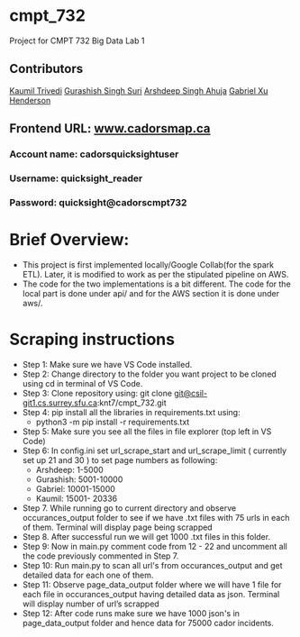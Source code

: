 # cmpt_732
Project for CMPT 732 Big Data Lab 1

## Contributors
[Kaumil Trivedi](https://github.com/kaumil)
[Gurashish Singh Suri](https://github.com/Gurashish)
[Arshdeep Singh Ahuja](https://github.com/arshahuja)
[Gabriel Xu Henderson](https://github.com/Gabriel737)

## Frontend URL: www.cadorsmap.ca
### Account name: cadorsquicksightuser
### Username: quicksight_reader
### Password: quicksight@cadorscmpt732


# Brief Overview:
* This project is first implemented locally/Google Collab(for the spark ETL). Later, it is modified to work as per the stipulated pipeline on AWS.
* The code for the two implementations is a bit different. The code for the local part is done under api/ and for the AWS section it is done under aws/.

# Scraping instructions

* Step 1: Make sure we have VS Code installed.
* Step 2: Change directory to the folder you want project to be cloned using cd in terminal of VS Code.
* Step 3: Clone repository using: git clone git@csil-git1.cs.surrey.sfu.ca:knt7/cmpt_732.git
* Step 4: pip install all the libraries in requirements.txt using: 
	* python3 -m pip install -r requirements.txt
* Step 5: Make sure you see all the files in file explorer (top left in VS Code)
* Step 6: In config.ini set url_scrape_start and url_scrape_limit ( currently set up 21 and 30 ) to set page numbers as following:
	*	 Arshdeep: 1-5000 
	*	 Gurashish: 5001-10000
	*	 Gabriel: 10001-15000
	*	 Kaumil: 15001- 20336
* Step 7. While running go to current directory and observe occurances_output folder to see if we have .txt files with 75 urls in each of them. Terminal will display page being scrapped
* Step 8. After successful run we will get 1000 .txt files in this folder.
* Step 9: Now in main.py comment code from 12 - 22 and uncomment all the code previously commented in Step 7. 
* Step 10: Run main.py to scan all url's from occurances_output and get detailed data for each one of them.
* Step 11: Observe page_data_output folder where we will have 1 file for each file in occurances_output having detailed data as json. Terminal will display number of url’s scrapped
* Step 12: After code runs make sure we have 1000 json's in page_data_output folder and hence data for 75000 cador incidents.

